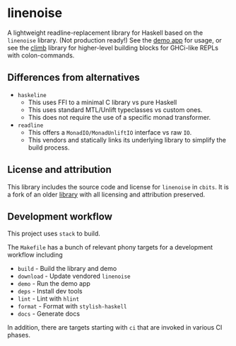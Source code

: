# linenoise

A lightweight readline-replacement library for Haskell based on the `linenoise` library. (Not production ready!)
See the [demo app](https://github.com/ejconlon/haskell-linenoise/blob/master/app/Main.hs) for usage, or see the [climb](https://github.com/ejconlon/climb) library for higher-level building blocks for GHCi-like REPLs with colon-commands.

## Differences from alternatives

* `haskeline`
  * This uses FFI to a minimal C library vs pure Haskell
  * This uses standard MTL/Unlift typeclasses vs custom ones.
  * This does not require the use of a specific monad transformer.
* `readline`
  * This offers a `MonadIO/MonadUnliftIO` interface vs raw `IO`.
  * This vendors and statically links its underlying library to simplify the build process.

## License and attribution

This library includes the source code and license for `linenoise` in `cbits`.
It is a fork of an older [library](https://github.com/sdiehl/haskell-linenoise) with all licensing and
attribution preserved.

## Development workflow

This project uses `stack` to build.

The `Makefile` has a bunch of relevant phony targets for a development workflow including

* `build` - Build the library and demo
* `download` - Update vendored `linenoise`
* `demo` - Run the demo app
* `deps` - Install dev tools
* `lint` - Lint with `hlint`
* `format` - Format with `stylish-haskell`
* `docs` - Generate docs

In addition, there are targets starting with `ci` that are invoked in various CI phases.

